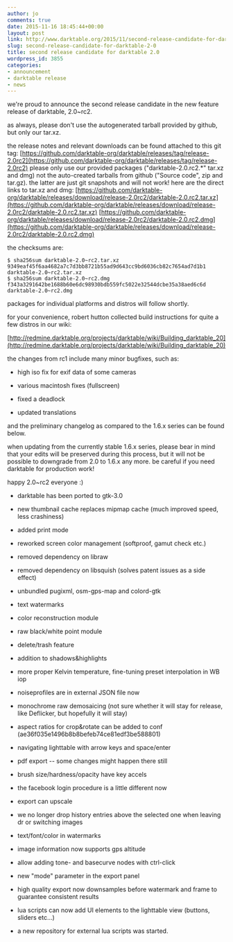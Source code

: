 ```yaml
---
author: jo
comments: true
date: 2015-11-16 18:45:44+00:00
layout: post
link: http://www.darktable.org/2015/11/second-release-candidate-for-darktable-2-0/
slug: second-release-candidate-for-darktable-2-0
title: second release candidate for darktable 2.0
wordpress_id: 3855
categories:
- announcement
- darktable release
- news
---
```


we're proud to announce the second release candidate in the new feature release of darktable, 2.0~rc2.

as always, please don't use the autogenerated tarball provided by github, but only our tar.xz.

the release notes and relevant downloads can be found attached to this git tag:
[https://github.com/darktable-org/darktable/releases/tag/release-2.0rc2](https://github.com/darktable-org/darktable/releases/tag/release-2.0rc2)
please only use our provided packages ("darktable-2.0.rc2.*" tar.xz and dmg) not the auto-created tarballs from github ("Source code", zip and tar.gz). the latter are just git snapshots and will not work! here are the direct links to tar.xz and dmg:
[https://github.com/darktable-org/darktable/releases/download/release-2.0rc2/darktable-2.0.rc2.tar.xz](https://github.com/darktable-org/darktable/releases/download/release-2.0rc2/darktable-2.0.rc2.tar.xz)
[https://github.com/darktable-org/darktable/releases/download/release-2.0rc2/darktable-2.0.rc2.dmg](https://github.com/darktable-org/darktable/releases/download/release-2.0rc2/darktable-2.0.rc2.dmg)

the checksums are:

    
    $ sha256sum darktable-2.0~rc2.tar.xz 
    9349eaf45f6aa4682a7c7d3bb8721b55ad9d643cc9bd6036cb82c7654ad7d1b1  darktable-2.0~rc2.tar.xz
    $ sha256sum darktable-2.0~rc2.dmg 
    f343a3291642be1688b60e6dc98930bdb559fc5022e32544dcbe35a38aed6c6d  darktable-2.0~rc2.dmg
    


packages for individual platforms and distros will follow shortly.

for your convenience, robert hutton collected build instructions for quite a few distros in our wiki:

[http://redmine.darktable.org/projects/darktable/wiki/Building_darktable_20](http://redmine.darktable.org/projects/darktable/wiki/Building_darktable_20)

the changes from rc1 include many minor bugfixes, such as:



	
  * high iso fix for exif data of some cameras

	
  * various macintosh fixes (fullscreen)

	
  * fixed a deadlock

	
  * updated translations


and the preliminary changelog as compared to the 1.6.x series can be found below.

when updating from the currently stable 1.6.x series, please bear in mind that your edits will be preserved during this process, but it will not be possible to downgrade from 2.0 to 1.6.x any more. be careful if you need darktable for production work!

happy 2.0~rc2 everyone :)

	
  * darktable has been ported to gtk-3.0

	
  * new thumbnail cache replaces mipmap cache (much improved speed, less crashiness)

	
  * added print mode

	
  * reworked screen color management (softproof, gamut check etc.)

	
  * removed dependency on libraw

	
  * removed dependency on libsquish (solves patent issues as a side effect)

	
  * unbundled pugixml, osm-gps-map and colord-gtk

	
  * text watermarks

	
  * color reconstruction module

	
  * raw black/white point module

	
  * delete/trash feature

	
  * addition to shadows&highlights

	
  * more proper Kelvin temperature, fine-tuning preset interpolation in WB iop

	
  * noiseprofiles are in external JSON file now

	
  * monochrome raw demosaicing (not sure whether it will stay for release, like Deflicker, but hopefully it will stay)

	
  * aspect ratios for crop&rotate can be added to conf (ae36f035e1496b8b8befeb74ce81edf3be588801)

	
  * navigating lighttable with arrow keys and space/enter

	
  * pdf export -- some changes might happen there still

	
  * brush size/hardness/opacity have key accels

	
  * the facebook login procedure is a little different now

	
  * export can upscale

	
  * we no longer drop history entries above the selected one when leaving dr or switching images

	
  * text/font/color in watermarks

	
  * image information now supports gps altitude

	
  * allow adding tone- and basecurve nodes with ctrl-click

	
  * new "mode" parameter in the export panel

	
  * high quality export now downsamples before watermark and frame to guarantee consistent results

	
  * lua scripts can now add UI elements to the lighttable view (buttons, sliders etc...)

	
  * a new repository for external lua scripts was started.


